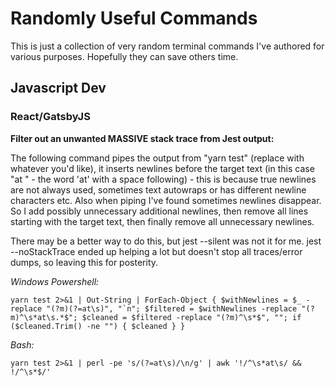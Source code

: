 # Randomly Useful Commands

This is just a collection of very random terminal commands I've authored for various purposes. Hopefully they can save others time.


## Javascript Dev

### React/GatsbyJS

**Filter out an unwanted MASSIVE stack trace from Jest output:**

The following command pipes the output from "yarn test" (replace with whatever you'd like), it inserts newlines before the target text (in this case "at " - the word 'at' with a space following) - this is because true newlines are not always used, sometimes text autowraps or has different newline characters etc. Also when piping I've found sometimes newlines disappear. So I add possibly unnecessary additional newlines, then remove all lines starting with the target text, then finally remove all unnecessary newlines.

There may be a better way to do this, but jest --silent was not it for me. jest --noStackTrace ended up helping a lot but doesn't stop all traces/error dumps, so leaving this for posterity.

*Windows Powershell:*

``yarn test 2>&1 | Out-String | ForEach-Object { $withNewlines = $_ -replace "(?m)(?=at\s)", "`n"; $filtered = $withNewlines -replace "(?m)^\s*at\s.*$"; $cleaned = $filtered -replace "(?m)^\s*$", ""; if ($cleaned.Trim() -ne "") { $cleaned } }``

*Bash:*

``yarn test 2>&1 | perl -pe 's/(?=at\s)/\n/g' | awk '!/^\s*at\s/ && !/^\s*$/'``